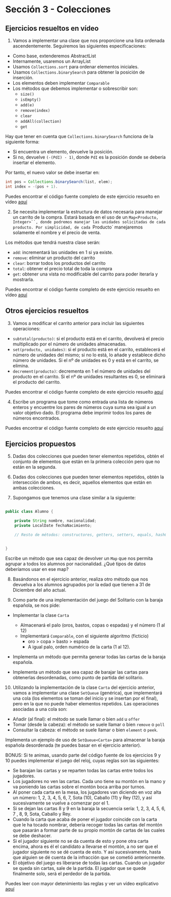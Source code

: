 
# Sección 3 - Colecciones

## Ejercicios resueltos en vídeo

1. Vamos a implementar una clase que nos proporcione una lista ordenada ascendentemente. Seguiremos las siguientes especificaciones:
- Como base, extenderemos AbstractList
- Internamente, usaremos un ArrayList
- Usamos `Collections.sort` para ordenar elementos iniciales.
- Usamos `Collections.binarySearch` para obtener la posición de inserción.
- Los elementos deben implementar `Comparable`
- Los métodos que debemos implementar o sobrescribir son:
  -  `size()`
  -  `isEmpty()`
  -  `add(e)`
  -  `remove(index)`
  -  `clear`
  -  `addAll(collection)`
  -  `get`

Hay que tener en cuenta que `Collections.binarySearch` funciona de la siguiente forma:

- Si encuentra un elemento, devuelve la posición.
- Si no, devuelve `(-(PdI) - 1)`, donde `PdI` es la posición donde se debería insertar el elemento.

Por tanto, el nuevo valor se debe insertar en:

```java
int pos = Collections.binarySearch(list, elem);
int index = -(pos + 1).
```

Puedes encontrar el código fuente completo de este ejercicio resuelto en vídeo [aquí](../../Ejemplos/03.8_Ejercicio01/)

2. Se necesita implementar la estructura de datos necesaria para manejar un carrito de la compra. Estará basada en el uso de un `Map<Producto, Integer>``, donde podremos manejar las unidades solicitadas de cada producto. Por simplicidad, de cada `Producto` manejaremos solamente el nombre y el precio de venta.

Los métodos que tendrá nuestra clase serán:

- `add`: incrementará las unidades en 1 si ya existe.
- `remove`: eliminar un producto del carrito
- `clear`: borrar todos los productos del carrito
- `total`: obtener el precio total de toda la compra
- `get`: obtener una vista no modificable del carrito para poder iterarla y mostrarla.

Puedes encontrar el código fuente completo de este ejercicio resuelto en vídeo [aquí](../../Ejemplos/03.9_Ejercicio02/)


## Otros ejercicios resueltos

3. Vamos a modificar el carrito anterior para incluir las siguientes operaciones:

- `subtotal(producto)`: si el producto está en el carrito, devolverá el precio multiplicado por el número de unidades almacenadas.
- `set(producto, unidades)`: si el producto está en el carrito, establecerá el número de unidades del mismo; si no lo está, lo añade y establece dicho número de unidades. Si el nº de unidades es 0 y está en el carrito, se elimina.
- `decrement(producto)`: decrementa en 1 el número de unidades del producto en el carrito. Si el nº de unidades resultantes es 0, se eliminará el producto del carrito.

Puedes encontrar el código fuente completo de este ejercicio resuelto [aquí](./S3E3/)

4. Escribe un programa que tome como entrada una lista de números enteros y encuentre los pares de números cuya suma sea igual a un valor objetivo dado. El programa debe imprimir todos los pares de números encontrados.

Puedes encontrar el código fuente completo de este ejercicio resuelto [aquí](./S3E4/)


## Ejercicios propuestos

5. Dadas dos colecciones que pueden tener elementos repetidos, obtén el conjunto de elementos que están en la primera colección pero que no están en la segunda.

6. Dadas dos colecciones que pueden tener elementos repetidos, obtén la intersección de ambos, es decir, aquellos elementos que están en ambas colecciones.

7. Supongamos que tenemos una clase similar a la siguiente:

```java

public class Alumno {

    private String nombre, nacionalidad;
    private LocalDate fechaNacimiento;

    // Resto de métodos: constructores, getters, setters, equals, hashCode, toString, ...


}


```

Escribe un método que sea capaz de devolver un `Map` que nos permita agrupar a todos los alumnos por nacionalidad. ¿Qué tipos de datos deberíamos usar en ese map?

8. Basándonos en el ejercicio anterior, realiza otro método que nos devuelva a los alumnos agrupados por la edad que tienen a 31 de Diciembre del año actual.

9. Como parte de una implementación del juego del Solitario con la baraja española, se nos pide:

- Implementar la clase `Carta`
  - Almacenará el palo (oros, bastos, copas o espadas) y el número (1 al 12)
  - Implementará  `Comparable`, con el siguiente algoritmo (ficticio)
    - oro > copa > basto > espada
    - A igual palo, orden numérico de la carta (1 al 12).

- Implementa un método que permita generar todas las cartas de la baraja española.
- Implementa un método que sea capaz de barajar las cartas para obtenerlas desordenadas, como punto de partida del solitario.

10. Utilizando la implementación de la clase `Carta` del ejercicio anterior, vamos a implementar una clase `SetQueue` (genérica), que implementará una cola (los elementos se toman del inicio y se insertan por el final), pero en la que no puede haber elementos repetidos. Las operaciones asociadas a una cola son:

- Añadir (al final): el método se suele llamar o bien `add` u `offer`
- Tomar (desde la cabeza): el método se suele llamar o bien `remove` o `poll`
- Consultar la cabeza: el método se suele llamar o bien `element` o `peek`.

Implementa un ejemplo de uso de `SetQueue<Carta>` para almacenar la baraja española desordenada (te puedes basar en el ejercicio anterior).

BONUS: Si te animas, usando parte del código fuente de los ejercicios 9 y 10 puedes implementar el juego del reloj, cuyas reglas son las siguientes:

- Se barajan las cartas y se reparten todas las cartas entre todos los jugadores.
- Los jugadores no ven las cartas. Cada uno tiene su montón en la mano y va poniendo las cartas sobre el montón boca arriba por turnos.
- Al poner cada carta en la mesa, los jugadores van diciendo en voz alta un número: 1, 2, 3, 4, 5, 6, 7, Sota (10), Caballo (11) y Rey (12), y así sucesivamente se vuelve a comenzar por el 1.
- Si se dejan las cartas 8 y 9 en la baraja la secuencia sería: 1, 2, 3, 4, 5, 6, 7 , 8, 9, Sota, Caballo y Rey.
- Cuando la carta que acaba de poner el jugador coincide con la carta que le ha tocado nombrar, debería recoger todas las cartas del montón que pasarán a formar parte de su propio montón de cartas de las cuales se debe deshacer.
- Si el jugador siguiente no se da cuenta de esto y pone otra carta encima, ahora es él el candidato a llevarse el montón, a no ser que el jugador siguiente no se dé cuenta de esto. Y así sucesivamente, hasta que alguien se dé cuenta de la infracción que se cometió anteriormente.
- El objetivo del juego es liberarse de todas las cartas. Cuando un jugador se queda sin cartas, sale de la partida. El jugador que se quede finalmente solo, será el perdedor de la partida.

Puedes leer con mayor detenimiento las reglas y ver un vídeo explicativo [aquí](https://comosejuega.net/como-se-juega-el-reloj/#:~:text=Los%20jugadores%20no%20ven%20las,a%20comenzar%20por%20el%201.)


